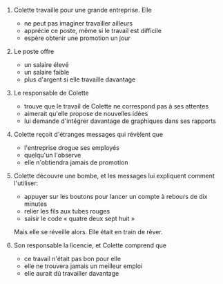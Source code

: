 ---
---

1. Colette travaille pour une grande entreprise. Elle

   * ne peut pas imaginer travailler ailleurs
   * apprécie ce poste, même si le travail est difficile
   * espère obtenir une promotion un jour

2. Le poste offre

   * un salaire élevé
   * un salaire faible
   * plus d'argent si elle travaille davantage

3. Le responsable de Colette

   * trouve que le travail de Colette ne correspond pas à ses attentes
   * aimerait qu'elle propose de nouvelles idées
   * lui demande d'intégrer davantage de graphiques dans ses rapports

4. Colette reçoit d'étranges messages qui révèlent que

   * l'entreprise drogue ses employés
   * quelqu'un l'observe
   * elle n'obtiendra jamais de promotion

5. Colette découvre une bombe, et les messages lui expliquent comment l'utiliser:

   * appuyer sur les boutons pour lancer un compte à rebours de dix minutes
   * relier les fils aux tubes rouges
   * saisir le code « quatre deux sept huit »

   Mais elle se réveille alors. Elle était en train de rêver.

6. Son responsable la licencie, et Colette comprend que

   * ce travail n'était pas bon pour elle
   * elle ne trouvera jamais un meilleur emploi
   * elle aurait dû travailler davantage
